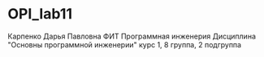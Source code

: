 # OPI_lab11
Карпенко 
Дарья 
Павловна
ФИТ
Программная инженерия
Дисциплина "Основны программной инженерии"
курс 1, 8 группа, 2 подгруппа
